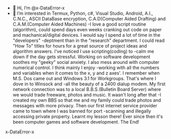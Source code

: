 - 👋 Hi, I’m @x-DataError-x
- 👀 I’m interested in Termux, Python, c#, Visual Studio, Android, A.I., C.N.C., ASCII DataBase encryption, C.A.D(Computer Aided Drafting) and C.A.M.(Computer Aided Machines)
-I love a good script routine (algorithm), could spend days even weeks cranking out code on paper and machanical/digital devices. I would say I spend a lot of time in the "developers"
-deptment than in the "research" department. I could read "How To" titles for hours for a great source of project ideas and algorithm answers. I've noticed I use scripting(coding) to
-calm me down if the day gets stressful. Working on software development soothes my "geeky" social anxiety. I also mess around with computer numerical control. I think mainly I enjoy
-working with all the numbers and variables when it comes to the x, y and z axes'. I remember when M.S. Dos came out and Windows 3.1 for Workgroups. That's where I dove in to Winsock and 
-all the beauty of a 2400 dialup modem. My first network connection was to a local B.B.S.(Bulletin Board Server) where we would trade freeware, photos and music. It wasn't long after that
-I created my own BBS so that me and my family could trade photos and messages with more privacy. Then our first internet service provider came to town where I was banned for port
-scanning and illegally accessing private property. Learnt my lesson there! Ever since then it's been computer games and software development. The End!

x-DataError-x
